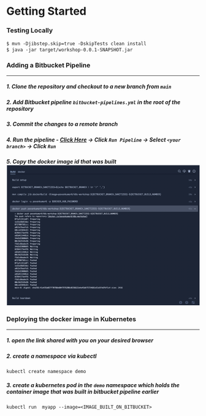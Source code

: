 # Getting Started


### Testing Locally

```
$ mvn -Djibstep.skip=true -DskipTests clean install
$ java -jar target/workshop-0.0.1-SNAPSHOT.jar
```

### Adding a Bitbucket Pipeline
----
##### 1. Clone the repository and checkout to a **new** branch from `main`
##### 2. Add Bitbucket pipeline `bitbucket-pipelines.yml` in the root of the repository
##### 3. Commit the changes to a remote branch
##### 4. Run the pipeline - [Click Here](https://bitbucket.org/pavankumar6997/workshop/pipelines/results/page/1) -> Click `Run Pipeline` -> Select `<your branch>` -> Click `Run`
##### 5. Copy the docker image id that was built ![docker push](./docs/docker-push.png)

### Deploying the docker image in Kubernetes
----
##### 1. open the link shared with you on your desired browser
##### 2. create a namespace via kubectl
```
kubectl create namespace demo
```
##### 3. create a kubernetes pod in the `demo` namespace which holds the container image that was built in bitbucket pipeline earlier
```
kubectl run  myapp --image=<IMAGE_BUILT_ON_BITBUCKET>

